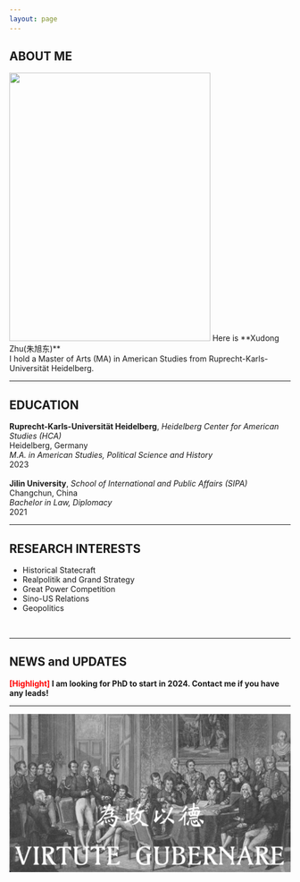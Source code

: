 ```yaml
---
layout: page
---
```


## ABOUT ME
<img src="https://x-zhu01.github.io/2.png" class="floatpic" width="360" height="480">
Here is **Xudong Zhu(朱旭东)**
<br>
I hold a Master of Arts (MA) in American Studies from Ruprecht-Karls-Universität Heidelberg.
<br>
<hr>

## EDUCATION

**Ruprecht-Karls-Universität Heidelberg**, *Heidelberg Center for American Studies (HCA)* <br> 
Heidelberg, Germany <br>
*M.A. in American Studies, Political Science and History*<br>
2023 
<br><br>
**Jilin University**, *School of International and Public Affairs (SIPA)*<br>
Changchun, China <br>
*Bachelor in Law, Diplomacy* <br>
2021 <br>
<hr>

## RESEARCH INTERESTS

- Historical Statecraft
- Realpolitik and Grand Strategy
- Great Power Competition
- Sino-US Relations
- Geopolitics

<br>
<hr>

## NEWS and UPDATES

**<font color='red'>[Highlight]</font> I am looking for PhD to start in 2024. Contact me if you have any leads!**<br>
<hr>

![Desktop View](images/wk.png)
